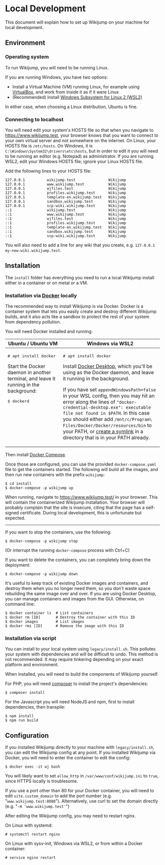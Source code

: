 # Local Development

This document will explain how to set up Wikijump on your machine for local development.

## Environment

### Operating system

To run Wikijump, you will need to be running Linux.

If you are running Windows, you have two options:

* Install a Virtual Machine (VM) running Linux, for example using [VirtualBox](https://www.virtualbox.org/), and work from inside it as if it were Linux
* (Recommended) Install [Windows Subsystem for Linux 2 (WSL2)](https://docs.microsoft.com/en-us/windows/wsl/install-win10)

In either case, when choosing a Linux distribution, Ubuntu is fine.

### Connecting to localhost

You will need edit your system's HOSTS file so that when you navigate to https://www.wikijump.test, your browser knows that you want to connect to your own virtual server and not somewhere on the internet. On Linux, your HOSTS file is `/etc/hosts`. On Windows, it is `C:\Windows\System32\drivers\etc\hosts`, but in order to edit it you will need to be running an editor (e.g. Notepad) as administrator. If you are running WSL2, edit your Windows HOSTS file; ignore your Linux HOSTS file.

Add the following lines to your HOSTS file:

```
127.0.0.1          wikijump.test               Wikijump
127.0.0.1          www.wikijump.test           Wikijump
127.0.0.1          wjfiles.test                Wikijump
127.0.0.1          profiles.wikijump.test      Wikijump
127.0.0.1          template-en.wikijump.test   Wikijump
127.0.0.1          sandbox.wikijump.test       Wikijump
127.0.0.1          scp-wiki.wikijump.test      Wikijump
::1                wikijump.test               Wikijump
::1                www.wikijump.test           Wikijump
::1                wjfiles.test                Wikijump
::1                profiles.wikijump.test      Wikijump
::1                template-en.wikijump.test   Wikijump
::1                sandbox.wikijump.test       Wikijump
::1                scp-wiki.wikijump.test      Wikijump
```

You will also need to add a line for any wiki that you create, e.g. `127.0.0.1 my-new-wiki.wikijump.test`.

## Installation

The `install` folder has everything you need to run a local Wikijump install either in a container or on metal or a VM.

### Installation via [Docker](https://www.docker.com/) locally

The recommended way to install Wikijump is via Docker. Docker is a container system that lets you easily create and destroy different Wikijump builds, and it also acts like a sandbox to protect the rest of your system from dependency pollution.

You will need Docker installed and running:

<table>
  <thead><tr><th>Ubuntu / Ubuntu VM</th><th>Windows via WSL2</th></tr></thead>
  <tbody valign="top"><tr>
    <td>
      <p><pre># apt install docker</pre></p>
      <p>Start the Docker daemon in another terminal, and leave it running in the background:</p>
      <p><pre>$ dockerd</pre></p>
    </td>
    <td>
      <p><pre># apt install docker</pre></p>
      <p>Install <a href="https://docs.docker.com/docker-for-windows/install-windows-home">Docker Desktop</a>, which you'll be using as the Docker daemon, and leave it running in the background.</p>
      <p>If you have set <code>appendWindowsPath=false</code> in your WSL config, then you may hit an error along the lines of <code>"docker-credential-desktop.exe": executable file not found in $PATH</code>. In this case you should either add <code>/mnt/c/Program\ Files/Docker/Docker/resources/bin</code> to your PATH, or <a href="https://github.com/rossjrw/dotfiles/blob/3c5445abb138b735cc3caf61f070c9125fa87d2f/.profile#L28">create a symlink</a> in a directory that is in your PATH already.</p>
    </td>
  </tr></tbody>
</table>

Then install [Docker Compose](https://docs.docker.com/compose/).

Once those are configured, you can use the provided `docker-compose.yaml` file to get the containers started. The following will build all the images, and then run new containers with the prefix `wikijump`:

```
$ cd install
$ docker-compose -p wikijump up
```

When running, navigate to https://www.wikijump.test/ in your browser. This will contain the containerized Wikijump installation.
Your browser will probably complain that the site is insecure, citing that the page has a self-signed certificate. During local development, this is unfortunate but expected.

-----

If you want to stop the containers, use the following:

```
$ docker-compose -p wikijump stop
```

(Or interrupt the running `docker-compose` process with Ctrl+C)

If you want to delete the containers, you can completely bring down the deployment:

```
$ docker-compose -p wikijump down
```

It's useful to keep track of existing Docker images and containers, and destroy them when you no longer need them, so you don't waste space rebuilding the same image over and over. If you are using Docker Desktop, you can manage containers and images from the GUI. Otherwise, on command line:

```
$ docker container ls  # List containers
$ docker rm [ID]       # Destroy the container with this ID
$ docker images        # List images
$ docker rmi [ID]      # Remove the image with this ID
```

### Installation via script

You can install to your local system using `legacy/install.sh`. This pollutes your system with dependencies and will be difficult to undo. This method is not recommended. It may require tinkering depending on your exact platform and environment.

When installed, you will need to build the components of Wikijump yourself.

For PHP, you will need [composer](https://getcomposer.org/) to install the project's dependencies:

```
$ composer install
```

For the Javascript you will need NodeJS and npm, first to install dependencies, then transpile:

```
$ npm install
$ npm run build
```

## Configuration

If you installed Wikijump directly to your machine with `legacy/install.sh`, you can edit the Wikijump config at any point. If you installed Wikijump via Docker, you will need to enter the container to edit the config:

```
$ docker exec -it wj bash
```

You will likely want to set `allow_http` in `/var/www/conf/wikijump.ini` to `true`, since HTTPS locally is troublesome.

If you use a port other than 80 for your Docker container, you will need to edit `site.custom_domain` to add the port number (e.g. "`www.wikijump.test:8080`"). Alternatively, use curl to set the domain directly (e.g. "`-H 'www.wikijump.test'`")

After editing the Wikijump config, you may need to restart nginx.

On Linux with systemd:

```
# systemctl restart nginx
```

On Linux with sysv-init, Windows via WSL2, or from within a Docker container:

```
# service nginx restart
```
